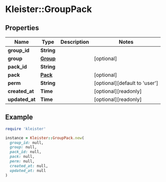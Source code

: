 # Kleister::GroupPack

## Properties

| Name | Type | Description | Notes |
| ---- | ---- | ----------- | ----- |
| **group_id** | **String** |  |  |
| **group** | [**Group**](Group.md) |  | [optional] |
| **pack_id** | **String** |  |  |
| **pack** | [**Pack**](Pack.md) |  | [optional] |
| **perm** | **String** |  | [optional][default to &#39;user&#39;] |
| **created_at** | **Time** |  | [optional][readonly] |
| **updated_at** | **Time** |  | [optional][readonly] |

## Example

```ruby
require 'kleister'

instance = Kleister::GroupPack.new(
  group_id: null,
  group: null,
  pack_id: null,
  pack: null,
  perm: null,
  created_at: null,
  updated_at: null
)
```


